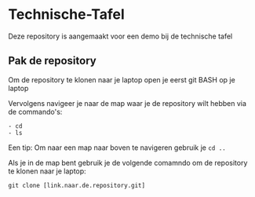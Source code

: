 # Technische-Tafel
Deze repository is aangemaakt voor een demo bij de technische tafel

## Pak de repository
Om de repository te klonen naar je laptop open je eerst git BASH op je laptop

Vervolgens navigeer je naar de map waar je de repository wilt hebben via de commando's:

```
- cd
- ls
```

Een tip:
Om naar een map naar boven te navigeren gebruik je `cd ..`

Als je in de map bent gebruik je de volgende comamndo om de repository te klonen naar je laptop:

```git clone [link.naar.de.repository.git]```
